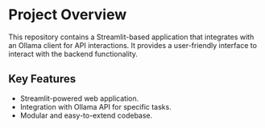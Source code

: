 # Project Overview

This repository contains a Streamlit-based application that integrates with an Ollama client for API interactions. It provides a user-friendly interface to interact with the backend functionality.

## Key Features

- Streamlit-powered web application.
- Integration with Ollama API for specific tasks.
- Modular and easy-to-extend codebase.